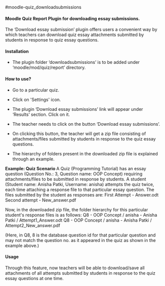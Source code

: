 #moodle-quiz_downloadsubmissions

#### Moodle Quiz Report Plugin for downloading essay submissions. 

The ‘Download essay submission’ plugin offers users a convenient way by which teachers can download quiz essay attachments submitted by students in response to quiz essay questions.  

#### Installation
* The plugin folder ‘downloadsubmissions’ is to be added under ‘moodle/mod/quiz/report’ directory.

#### How to use?
 * Go to a particular quiz.

 * Click on 'Settings' icon.

 * The plugin ‘Download essay submissions’ link will appear under ‘Results’ section. Click on it.

 * The teacher needs to click on the button ‘Download essay submissions’.

 * On clicking this button, the teacher will get a zip file consisting of attachments/files submitted by students in response to the quiz essay questions.
 
 * The hierarchy of folders present in the downloaded zip file is explained through an example.
 
 <b> Example: Quiz Scenario </b>
 A Quiz (Programming Tutorial) has an essay question (Question No.: 3, Question name: OOP Concept) requiring attachments/files to be submitted in response by students.
 A student (Student name: Anisha Patki, Username: anisha) attempts the quiz twice, each time attaching a response file to that particular essay question.
 The files submitted by the student as responses are:
 First Attempt - Answer.odt
 Second attempt - New_answer.pdf
 
 Now, in the downloaded zip file, the folder hierarchy for this particular student's response files is as follows:
 Q8 - OOP Concept / anisha - Anisha Patki / Attempt1_Answer.odt
 Q8 - OOP Concept / anisha - Anisha Patki / Attempt2_New_answer.pdf
 
 (Here, in Q8, 8 is the database question id for that particular question and may not match the question no. as it appeared in the quiz as shown in the example above.)
 
 
#### Usage
Through this feature, now teachers will be able to download/save all attachments of all attempts submitted by students in response to the quiz essay questions at one time.